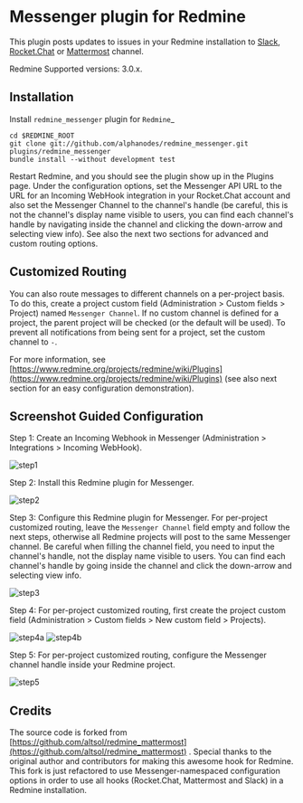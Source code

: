 # Messenger plugin for Redmine

This plugin posts updates to issues in your Redmine installation to [Slack](https://slack.com/), [Rocket.Chat](https://rocket.chat/) or [Mattermost](https://about.mattermost.com/) channel.

Redmine Supported versions: 3.0.x.

## Installation

Install ``redmine_messenger`` plugin for `Redmine`_

    cd $REDMINE_ROOT
    git clone git://github.com/alphanodes/redmine_messenger.git plugins/redmine_messenger
    bundle install --without development test

Restart Redmine, and you should see the plugin show up in the Plugins page.
Under the configuration options, set the Messenger API URL to the URL for an
Incoming WebHook integration in your Rocket.Chat account and also set the Messenger
Channel to the channel's handle (be careful, this is not the channel's display name
visible to users, you can find each channel's handle by navigating inside the channel
and clicking the down-arrow and selecting view info). See also the next two sections
for advanced and custom routing options.

## Customized Routing

You can also route messages to different channels on a per-project basis. To
do this, create a project custom field (Administration > Custom fields > Project)
named `Messenger Channel`. If no custom channel is defined for a project, the parent
project will be checked (or the default will be used). To prevent all notifications
from being sent for a project, set the custom channel to `-`.

For more information, see [https://www.redmine.org/projects/redmine/wiki/Plugins](https://www.redmine.org/projects/redmine/wiki/Plugins) (see also next section for an easy configuration demonstration).

## Screenshot Guided Configuration

Step 1: Create an Incoming Webhook in Messenger (Administration > Integrations > Incoming WebHook).

![step1](https://raw.githubusercontent.com/alphanodes/redmine_messenger/assets/step1.png)

Step 2: Install this Redmine plugin for Messenger.

![step2](https://raw.githubusercontent.com/alphanodes/redmine_messenger/assets/step2.png)

Step 3: Configure this Redmine plugin for Messenger. For per-project customized routing, leave the `Messenger Channel` field empty and follow the next steps, otherwise all Redmine projects will post to the same Messenger channel. Be careful when filling the channel field, you need to input the channel's handle, not the display name visible to users. You can find each channel's handle by going inside the channel and click the down-arrow and selecting view info.

![step3](https://raw.githubusercontent.com/alphanodes/redmine_messenger/assets/step3.png)

Step 4: For per-project customized routing, first create the project custom field (Administration > Custom fields > New custom field > Projects).

![step4a](https://raw.githubusercontent.com/alphanodes/redmine_messenger/assets/step4a.png)
![step4b](https://raw.githubusercontent.com/alphanodes/redmine_messenger/assets/step4b.png)

Step 5: For per-project customized routing, configure the Messenger channel handle inside your Redmine project.

![step5](https://raw.githubusercontent.com/alphanodes/redmine_messenger/assets/step5.png)

## Credits

The source code is forked from [https://github.com/altsol/redmine_mattermost](https://github.com/altsol/redmine_mattermost) . Special thanks to the original author and contributors for making this awesome hook for Redmine. This fork is just refactored to use Messenger-namespaced configuration options in order to use all hooks (Rocket.Chat, Mattermost and Slack) in a Redmine installation.
